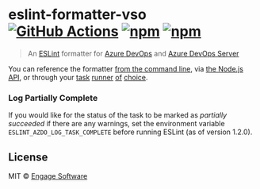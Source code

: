 # eslint-formatter-vso [![GitHub Actions](https://github.com/EngageSoftware/eslint-formatter-azure-devops/actions/workflows/node.js.yml/badge.svg)](https://github.com/EngageSoftware/eslint-formatter-azure-devops/actions) [![npm](https://img.shields.io/npm/v/eslint-formatter-azure-devops.svg)](https://www.npmjs.com/package/eslint-formatter-azure-devops) [![npm](https://img.shields.io/npm/l/eslint-formatter-azure-devops.svg)](/license)

> An [ESLint](http://eslint.org) formatter for [Azure DevOps](https://azure.microsoft.com/en-us/products/devops/) and [Azure DevOps Server](https://azure.microsoft.com/en-us/products/devops/server/)

You can reference the formatter [from the command line](https://eslint.org/docs/latest/user-guide/command-line-interface#-f---format),
via [the Node.js API](https://eslint.org/docs/latest/developer-guide/nodejs-api#-eslintloadformatternameorpath), or through your [task](https://www.npmjs.com/package/gulp-eslint-new) [runner](https://npmjs.org/package/grunt-eslint) [of](https://www.npmjs.org/package/broccoli-eslint) [choice](https://www.npmjs.com/package/eslint-webpack-plugin).

### Log Partially Complete

If you would like for the status of the task to be marked as _partially succeeded_ if there are any warnings, set the environment variable `ESLINT_AZDO_LOG_TASK_COMPLETE` before running ESLint (as of version 1.2.0).

## License

MIT © [Engage Software](https://engagesoftware.com)
